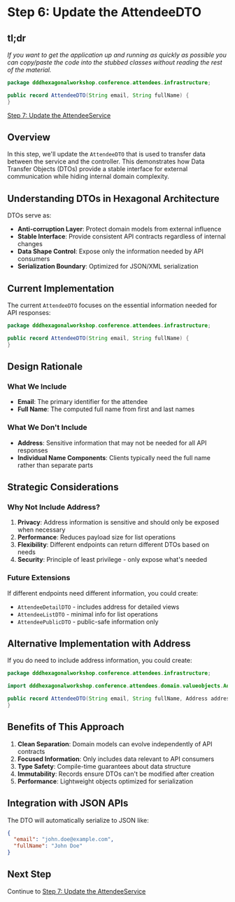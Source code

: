 # Step 6: Update the AttendeeDTO

## tl;dr

_If you want to get the application up and running as quickly as possible you can copy/paste the code into the stubbed classes without reading the rest of the material._

```java
package dddhexagonalworkshop.conference.attendees.infrastructure;

public record AttendeeDTO(String email, String fullName) {
}
```

[Step 7: Update the AttendeeService](07-Update-the-Service.md)

## Overview

In this step, we'll update the `AttendeeDTO` that is used to transfer data between the service and the controller. This demonstrates how Data Transfer Objects (DTOs) provide a stable interface for external communication while hiding internal domain complexity.

## Understanding DTOs in Hexagonal Architecture

DTOs serve as:

- **Anti-corruption Layer**: Protect domain models from external influence
- **Stable Interface**: Provide consistent API contracts regardless of internal changes
- **Data Shape Control**: Expose only the information needed by API consumers
- **Serialization Boundary**: Optimized for JSON/XML serialization

## Current Implementation

The current `AttendeeDTO` focuses on the essential information needed for API responses:

```java
package dddhexagonalworkshop.conference.attendees.infrastructure;

public record AttendeeDTO(String email, String fullName) {
}
```

## Design Rationale

### What We Include

- **Email**: The primary identifier for the attendee
- **Full Name**: The computed full name from first and last names

### What We Don't Include

- **Address**: Sensitive information that may not be needed for all API responses
- **Individual Name Components**: Clients typically need the full name rather than separate parts

## Strategic Considerations

### Why Not Include Address?

1. **Privacy**: Address information is sensitive and should only be exposed when necessary
2. **Performance**: Reduces payload size for list operations
3. **Flexibility**: Different endpoints can return different DTOs based on needs
4. **Security**: Principle of least privilege - only expose what's needed

### Future Extensions

If different endpoints need different information, you could create:

- `AttendeeDetailDTO` - includes address for detailed views
- `AttendeeListDTO` - minimal info for list operations
- `AttendeePublicDTO` - public-safe information only

## Alternative Implementation with Address

If you do need to include address information, you could create:

```java
package dddhexagonalworkshop.conference.attendees.infrastructure;

import dddhexagonalworkshop.conference.attendees.domain.valueobjects.Address;

public record AttendeeDTO(String email, String fullName, Address address) {
}
```

## Benefits of This Approach

1. **Clean Separation**: Domain models can evolve independently of API contracts
2. **Focused Information**: Only includes data relevant to API consumers
3. **Type Safety**: Compile-time guarantees about data structure
4. **Immutability**: Records ensure DTOs can't be modified after creation
5. **Performance**: Lightweight objects optimized for serialization

## Integration with JSON APIs

The DTO will automatically serialize to JSON like:

```json
{
  "email": "john.doe@example.com",
  "fullName": "John Doe"
}
```

## Next Step

Continue to [Step 7: Update the AttendeeService](07-Update-the-Service.md)
